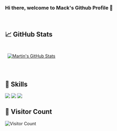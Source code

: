 ### Hi there, welcome to Mack's Github Profile 👋

<br>

## &#x1f4c8; GitHub Stats

<br>

<a href="https://github.com/MackD3V">
  <img align="center" style="margin:0.5rem" src="https://github-readme-stats.vercel.app/api?username=MackD3V&show_icons=true&line_height=27&count_private=true&title_color=ffffff&text_color=c9cacc&icon_color=4AB097&bg_color=1A2B34" alt="Martin's GitHub Stats" />
</a>

<br>
<br>

<br>

## 💼 Skills

![](https://img.shields.io/badge/Code-React-informational?style=flat&logo=react&logoColor=white&color=4AB197)
![](https://img.shields.io/badge/Code-JavaScript-informational?style=flat&logo=JavaScript&logoColor=white&color=4AB197)
![](https://img.shields.io/badge/Code-TypeScript-informational?style=flat&logo=TypeScript&logoColor=white&color=4AB197)
<br>
## 🚄 Visitor Count

![Visitor Count](https://profile-counter.glitch.me/MackD3V/count.svg)

<!--
**MackD3V/MackD3V** is a ✨ _special_ ✨ repository because its `README.md` (this file) appears on your GitHub profile.

Here are some ideas to get you started:

- 🔭 I’m currently working on ...
- 🌱 I’m currently learning ...
- 👯 I’m looking to collaborate on ...
- 🤔 I’m looking for help with ...
- 💬 Ask me about ...
- 📫 How to reach me: ...
- 😄 Pronouns: ...
- ⚡ Fun fact: ...
-->
